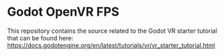 # Godot OpenVR FPS
This repository contains the source related to the Godot VR starter tutorial that can be found here:
https://docs.godotengine.org/en/latest/tutorials/vr/vr_starter_tutorial.html

